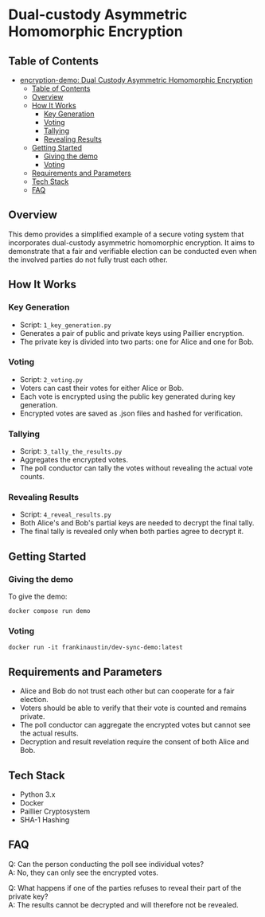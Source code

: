 # Dual-custody Asymmetric Homomorphic Encryption

## Table of Contents
- [encryption-demo: Dual Custody Asymmetric Homomorphic Encryption](#encryption-demo-dual-custody-asymmetric-homomorphic-encryption)
  - [Table of Contents](#table-of-contents)
  - [Overview](#overview)
  - [How It Works](#how-it-works)
    - [Key Generation](#key-generation)
    - [Voting](#voting)
    - [Tallying](#tallying)
    - [Revealing Results](#revealing-results)
  - [Getting Started](#getting-started)
    - [Giving the demo](#giving-the-demo)
    - [Voting](#voting-1)
  - [Requirements and Parameters](#requirements-and-parameters)
  - [Tech Stack](#tech-stack)
  - [FAQ](#faq)

## Overview
This demo provides a simplified example of a secure voting system that incorporates dual-custody asymmetric homomorphic encryption. It aims to demonstrate that a fair and verifiable election can be conducted even when the involved parties do not fully trust each other.




## How It Works

### Key Generation
- Script: `1_key_generation.py`
- Generates a pair of public and private keys using Paillier encryption.
- The private key is divided into two parts: one for Alice and one for Bob.
### Voting
- Script: `2_voting.py`
- Voters can cast their votes for either Alice or Bob.
- Each vote is encrypted using the public key generated during key generation.
- Encrypted votes are saved as .json files and hashed for verification.

### Tallying
- Script: `3_tally_the_results.py`
- Aggregates the encrypted votes.
- The poll conductor can tally the votes without revealing the actual vote counts.

### Revealing Results
- Script: `4_reveal_results.py`
- Both Alice's and Bob's partial keys are needed to decrypt the final tally.
- The final tally is revealed only when both parties agree to decrypt it.

## Getting Started
### Giving the demo

To give the demo:

```
docker compose run demo
```

### Voting

```
docker run -it frankinaustin/dev-sync-demo:latest
```
## Requirements and Parameters
- Alice and Bob do not trust each other but can cooperate for a fair election.
- Voters should be able to verify that their vote is counted and remains private.
- The poll conductor can aggregate the encrypted votes but cannot see the actual results.
- Decryption and result revelation require the consent of both Alice and Bob.

## Tech Stack
- Python 3.x
- Docker
- Paillier Cryptosystem
- SHA-1 Hashing

## FAQ
Q: Can the person conducting the poll see individual votes?  
A: No, they can only see the encrypted votes.

Q: What happens if one of the parties refuses to reveal their part of the private key?  
A: The results cannot be decrypted and will therefore not be revealed.
